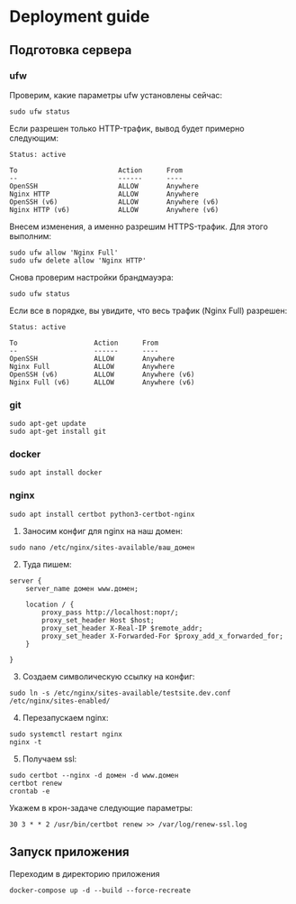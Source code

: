 # Deployment guide

## Подготовка сервера

### ufw 
Проверим, какие параметры ufw установлены сейчас:
```
sudo ufw status
```
Если разрешен только HTTP-трафик, вывод будет примерно следующим:
```
Status: active

To                         Action      From
--                         ------      ----
OpenSSH                    ALLOW       Anywhere                  
Nginx HTTP                 ALLOW       Anywhere                  
OpenSSH (v6)               ALLOW       Anywhere (v6)             
Nginx HTTP (v6)            ALLOW       Anywhere (v6)
```
Внесем изменения, а именно разрешим HTTPS-трафик. Для этого выполним:
```
sudo ufw allow 'Nginx Full'
sudo ufw delete allow 'Nginx HTTP'
```

Cнова проверим настройки брандмауэра: 
```
sudo ufw status
```
Если все в порядке, вы увидите, что весь трафик (Nginx Full) разрешен:
```
Status: active

To                   Action      From
--                   ------      ----
OpenSSH              ALLOW       Anywhere
Nginx Full           ALLOW       Anywhere
OpenSSH (v6)         ALLOW       Anywhere (v6)
Nginx Full (v6)      ALLOW       Anywhere (v6)
```


### git
```
sudo apt-get update
sudo apt-get install git
```

### docker
```
sudo apt install docker
```

### nginx 
```
sudo apt install certbot python3-certbot-nginx
```

1. Заносим конфиг для nginx на наш домен:
```
sudo nano /etc/nginx/sites-available/ваш_домен
```
2. Туда пишем:
```
server {
    server_name домен www.домен;

    location / {
        proxy_pass http://localhost:порт/;
        proxy_set_header Host $host;
        proxy_set_header X-Real-IP $remote_addr;
        proxy_set_header X-Forwarded-For $proxy_add_x_forwarded_for;
    }

}
```
3. Создаем символическую ссылку на конфиг:
```
sudo ln -s /etc/nginx/sites-available/testsite.dev.conf /etc/nginx/sites-enabled/
```
4. Перезапускаем nginx:
```
sudo systemctl restart nginx
nginx -t
```
5. Получаем ssl:
```
sudo certbot --nginx -d домен -d www.домен
certbot renew
crontab -e
```
Укажем в крон-задаче следующие параметры:
```
30 3 * * 2 /usr/bin/certbot renew >> /var/log/renew-ssl.log
```


## Запуск приложения
Переходим в директорию приложения
```
docker-compose up -d --build --force-recreate
```

